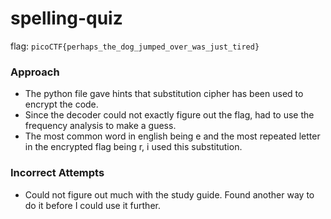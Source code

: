 # spelling-quiz
flag: `picoCTF{perhaps_the_dog_jumped_over_was_just_tired}`

### Approach
* The python file gave hints that substitution cipher has been used to encrypt the code.
* Since the decoder could not exactly figure out the flag, had to use the frequency analysis to make a guess.
* The most common word in english being e and the most repeated letter in the encrypted flag being r, i used this substitution.

### Incorrect Attempts
* Could not figure out much with the study guide. Found another way to do it before I could use it further.
